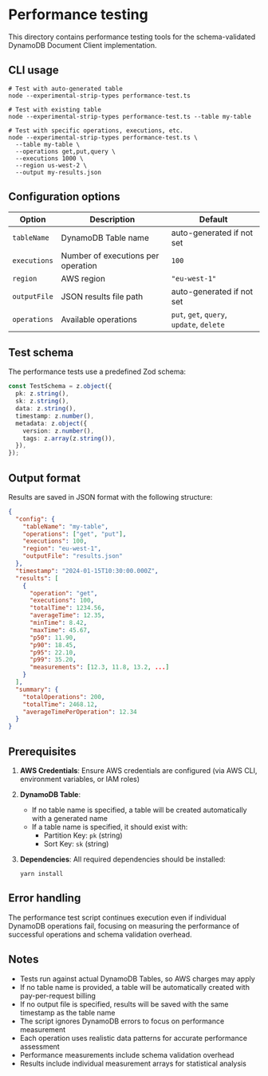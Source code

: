 # Performance testing

This directory contains performance testing tools for the schema-validated DynamoDB Document Client implementation.

## CLI usage

```shell
# Test with auto-generated table
node --experimental-strip-types performance-test.ts

# Test with existing table
node --experimental-strip-types performance-test.ts --table my-table

# Test with specific operations, executions, etc.
node --experimental-strip-types performance-test.ts \
  --table my-table \
  --operations get,put,query \
  --executions 1000 \
  --region us-west-2 \
  --output my-results.json
```

## Configuration options

| Option       | Description                        | Default                                   |
| ------------ | ---------------------------------- | ----------------------------------------- |
| `tableName`  | DynamoDB Table name                | auto-generated if not set                 |
| `executions` | Number of executions per operation | `100`                                     |
| `region`     | AWS region                         | `"eu-west-1"`                             |
| `outputFile` | JSON results file path             | auto-generated if not set                 |
| `operations` | Available operations               | `put`, `get`, `query`, `update`, `delete` |

## Test schema

The performance tests use a predefined Zod schema:

```typescript
const TestSchema = z.object({
  pk: z.string(),
  sk: z.string(),
  data: z.string(),
  timestamp: z.number(),
  metadata: z.object({
    version: z.number(),
    tags: z.array(z.string()),
  }),
});
```

## Output format

Results are saved in JSON format with the following structure:

```json
{
  "config": {
    "tableName": "my-table",
    "operations": ["get", "put"],
    "executions": 100,
    "region": "eu-west-1",
    "outputFile": "results.json"
  },
  "timestamp": "2024-01-15T10:30:00.000Z",
  "results": [
    {
      "operation": "get",
      "executions": 100,
      "totalTime": 1234.56,
      "averageTime": 12.35,
      "minTime": 8.42,
      "maxTime": 45.67,
      "p50": 11.90,
      "p90": 18.45,
      "p95": 22.10,
      "p99": 35.20,
      "measurements": [12.3, 11.8, 13.2, ...]
    }
  ],
  "summary": {
    "totalOperations": 200,
    "totalTime": 2468.12,
    "averageTimePerOperation": 12.34
  }
}
```

## Prerequisites

1. **AWS Credentials**: Ensure AWS credentials are configured (via AWS CLI, environment variables, or IAM roles)

2. **DynamoDB Table**:
   - If no table name is specified, a table will be created automatically with a generated name
   - If a table name is specified, it should exist with:
     - Partition Key: `pk` (string)
     - Sort Key: `sk` (string)

3. **Dependencies**: All required dependencies should be installed:
   ```shell
   yarn install
   ```

## Error handling

The performance test script continues execution even if individual DynamoDB operations fail, focusing on measuring the performance of successful operations and schema validation overhead.

## Notes

- Tests run against actual DynamoDB Tables, so AWS charges may apply
- If no table name is provided, a table will be automatically created with pay-per-request billing
- If no output file is specified, results will be saved with the same timestamp as the table name
- The script ignores DynamoDB errors to focus on performance measurement
- Each operation uses realistic data patterns for accurate performance assessment
- Performance measurements include schema validation overhead
- Results include individual measurement arrays for statistical analysis
